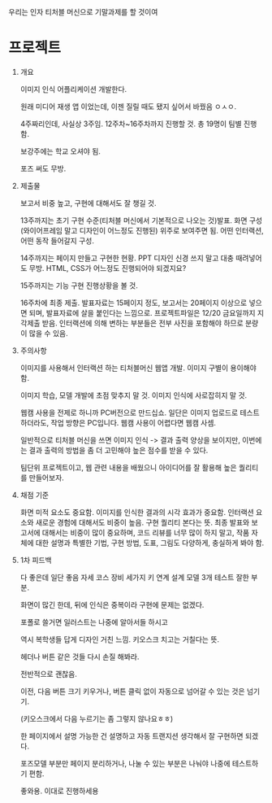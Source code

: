 우리는 인자 티처블 머신으로 기말과제를 할 것이여

# 프로젝트

1. 개요
   
    이미지 인식 어플리케이션 개발한다.

    원래 미디어 재생 앱 이었는데, 이젠 질릴 때도 됐지 싶어서 바꿨음 ㅇㅅㅇ.

    4주짜리인데, 사실상 3주임. 12주차~16주차까지 진행할 것. 총 19명이 팀별 진행함.

    보강주에는 학교 오셔야 됨. 

    포즈 써도 무방.

2. 제출물
   
   보고서 비중 높고, 구현에 대해서도 잘 챙길 것.

   13주까지는 초기 구현 수준(티처블 머신에서 기본적으로 나오는 것)발표. 화면 구성(와이어프레임 말고 디자인이 어느정도 진행된) 위주로 보여주면 됨. 어떤 인터랙션, 어떤 동작 들어갈지 구성.

   14주까지는 페이지 만들고 구현한 현황. PPT 디자인 신경 쓰지 말고 대충 때려넣어도 무방. HTML, CSS가 어느정도 진행되어야 되겠지요?

   15주까지는 기능 구현 진행상황을 볼 것.

   16주차에 최종 제출. 발표자료는 15페이지 정도, 보고서는 20페이지 이상으로 넣으면 되며, 발표자료에 살을 붙인다는 느낌으로. 프로젝트파일은 12/20 금요일까지 지각제출 받음. 인터랙션에 의해 변하는 부분들은 전부 사진을 포함해야 하므로 분량이 많을 수 있음.

3. 주의사항

   이미지를 사용해서 인터랙션 하는 티처블머신 웹앱 개발. 이미지 구별이 용이해야 함.

   이미지 학습, 모델 개발에 초점 맞추지 말 것. 이미지 인식에 사로잡히지 말 것.

   웹캠 사용을 전제로 하니까 PC버전으로 만드십쇼. 일단은 이미지 업로드로 테스트 하더라도, 작업 방향은 PC입니다. 웹캠 사용이 어렵다면 웹캠 사셈.

   일반적으로 티처블 머신을 쓰면 이미지 인식 -> 결과 출력 양상을 보이지만, 이번에는 결과 출력의 방법을 좀 더 고민해야 높은 점수를 받을 수 있다. 

   팀단위 프로젝트이고, 웹 관련 내용을 배웠으니 아이디어를 잘 활용해 높은 퀄리티를 만들어보자.

4. 채점 기준
   
   화면 미적 요소도 중요함. 이미지를 인식한 결과의 시각 효과가 중요함. 인터랙션 요소와 새로운 경험에 대해서도 비중이 높음. 구현 퀄리티 본다는 뜻. 최종 발표와 보고서에 대해서는 비중이 많이 중요하며, 코드 리뷰를 너무 많이 하지 말고, 작품 자체에 대한 설명과 특별한 기법, 구현 방법, 도표, 그림도 다양하게, 충실하게 봐야 함.


5. 1차 피드백
   
   다 좋은데 일단 좋음 자세 코스 장비 세가지 키 연계 설계 모델 3개 테스트 잘한 부분.
   
   화면이 많긴 한데, 뒤에 인식은 중복이라 구현에 문제는 없겠다.
   
   포폴로 쓸거면 일러스트는 나중에 알아서들 하시고
   
   역시 복학생들 답게 디자인 거친 느낌. 키오스크 치고는 거칠다는 뜻.

   헤더나 버튼 같은 것들 다시 손질 해봐라.
   
   전반적으로 괜찮음.
   
   이전, 다음 버튼 크기 키우거나, 버튼 클릭 없이 자동으로 넘어갈 수 있는 것은 넘기기. 
   
   (키오스크에서 다음 누르기는 좀 그렇지 않나요ㅎㅎ)

   한 페이지에서 설명 가능한 건 설명하고 자동 트랜지션 생각해서 잘 구현하면 되겠다.
   
   포즈모델 부분만 페이지 분리하거나, 나눌 수 있는 부분은 나눠야 나중에 테스트하기 편함.

   좋와용. 이대로 진행하세용